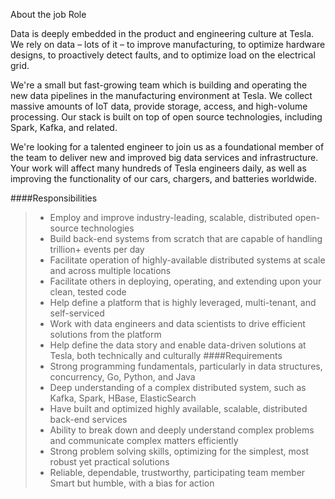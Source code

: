 About the job
Role

Data is deeply embedded in the product and engineering culture at Tesla. We rely on data – lots of it – to improve manufacturing, to optimize hardware designs, to proactively detect faults, and to optimize load on the electrical grid.

We're a small but fast-growing team which is building and operating the new data pipelines in the manufacturing environment at Tesla. We collect massive amounts of IoT data, provide storage, access, and high-volume processing. Our stack is built on top of open source technologies, including Spark, Kafka, and related.

We're looking for a talented engineer to join us as a foundational member of the team to deliver new and improved big data services and infrastructure. Your work will affect many hundreds of Tesla engineers daily, as well as improving the functionality of our cars, chargers, and batteries worldwide.

####Responsibilities
> - Employ and improve industry-leading, scalable, distributed open-source technologies
> - Build back-end systems from scratch that are capable of handling trillion+ events per day
> - Facilitate operation of highly-available distributed systems at scale and across multiple locations
> - Facilitate others in deploying, operating, and extending upon your clean, tested code
> - Help define a platform that is highly leveraged, multi-tenant, and self-serviced
> - Work with data engineers and data scientists to drive efficient solutions from the platform
> - Help define the data story and enable data-driven solutions at Tesla, both technically and culturally
####Requirements
> - Strong programming fundamentals, particularly in data structures, concurrency, Go, Python, and Java
> - Deep understanding of a complex distributed system, such as Kafka, Spark, HBase, ElasticSearch
> - Have built and optimized highly available, scalable, distributed back-end services
> - Ability to break down and deeply understand complex problems and communicate complex matters efficiently
> - Strong problem solving skills, optimizing for the simplest, most robust yet practical solutions
> - Reliable, dependable, trustworthy, participating team member
Smart but humble, with a bias for action